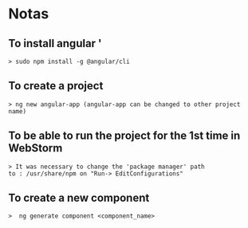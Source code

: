 # Notas

  ## To install angular '
    > sudo npm install -g @angular/cli

  ## To create a project 
    > ng new angular-app (angular-app can be changed to other project name)

  ## To be able to run the project for the 1st time in WebStorm
    > It was necessary to change the 'package manager' path
    to : /usr/share/npm on "Run-> EditConfigurations"

  ## To create a new component
    >  ng generate component <component_name>